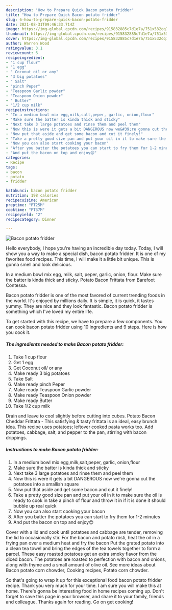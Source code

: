 ```yaml
---
description: "How to Prepare Quick Bacon potato fridder"
title: "How to Prepare Quick Bacon potato fridder"
slug: 6-how-to-prepare-quick-bacon-potato-fridder
date: 2021-08-31T09:46:33.714Z
image: https://img-global.cpcdn.com/recipes/915832885c7d1e7a/751x532cq70/bacon-potato-fridder-recipe-main-photo.jpg
thumbnail: https://img-global.cpcdn.com/recipes/915832885c7d1e7a/751x532cq70/bacon-potato-fridder-recipe-main-photo.jpg
cover: https://img-global.cpcdn.com/recipes/915832885c7d1e7a/751x532cq70/bacon-potato-fridder-recipe-main-photo.jpg
author: Warren Wood
ratingvalue: 3.1
reviewcount: 6
recipeingredient:
- "1 cup flour"
- "1 egg"
- " Coconut oil or any"
- "3 big potatoes"
- " Salt"
- "pinch Peper"
- "Teaspoon Garlic powder"
- "Teaspoon Onion powder"
- " Butter"
- "1/2 cup milk"
recipeinstructions:
- "In a medium bowl mix egg,milk,salt,peper, garlic, onion,flour"
- "Make sure the batter is kinda thick and sticky"
- "Next take 3 large potatoes and rinse them and peel them"
- "Now this is were it gets a bit DANGEROUS now we&#39;re gonna cut the potatoes into a smallish square"
- "Now put that aside and get some bacon and cut it finely!"
- "Take a pretty good size pan and put your oil in it to make sure the oil is ready to cook in take a pinch of flour and throw it in if it is done it should bubble up real quick"
- "Now you can also start cooking your bacon"
- "After you batter the potatoes you can start to fry them for 1-2 minutes"
- "And put the bacon on top and enjoy😊"
categories:
- Recipe
tags:
- bacon
- potato
- fridder

katakunci: bacon potato fridder 
nutrition: 198 calories
recipecuisine: American
preptime: "PT25M"
cooktime: "PT37M"
recipeyield: "2"
recipecategory: Dinner

---
```



![Bacon potato fridder](https://img-global.cpcdn.com/recipes/915832885c7d1e7a/751x532cq70/bacon-potato-fridder-recipe-main-photo.jpg)

Hello everybody, I hope you're having an incredible day today. Today, I will show you a way to make a special dish, bacon potato fridder. It is one of my favorites food recipes. This time, I will make it a little bit unique. This is gonna smell and look delicious.

In a medium bowl mix egg, milk, salt, peper, garlic, onion, flour. Make sure the batter is kinda thick and sticky. Potato Bacon Frittata from Barefoot Contessa.

Bacon potato fridder is one of the most favored of current trending foods in the world. It's enjoyed by millions daily. It is simple, it is quick, it tastes yummy. They are nice and they look fantastic. Bacon potato fridder is something which I've loved my entire life.


To get started with this recipe, we have to prepare a few components. You can cook bacon potato fridder using 10 ingredients and 9 steps. Here is how you cook it.

<!--inarticleads1-->

##### The ingredients needed to make Bacon potato fridder:

1. Take 1 cup flour
1. Get 1 egg
1. Get  Coconut oil/ or any
1. Make ready 3 big potatoes
1. Take  Salt
1. Make ready pinch Peper
1. Make ready Teaspoon Garlic powder
1. Make ready Teaspoon Onion powder
1. Make ready  Butter
1. Take 1/2 cup milk


Drain and leave to cool slightly before cutting into cubes. Potato Bacon Cheddar Frittata - This satisfying &amp; tasty frittata is an ideal, easy brunch idea. This recipe uses potatoes; leftover cooked pasta works too. Add potatoes, cabbage, salt, and pepper to the pan, stirring with bacon drippings. 

<!--inarticleads2-->

##### Instructions to make Bacon potato fridder:

1. In a medium bowl mix egg,milk,salt,peper, garlic, onion,flour
1. Make sure the batter is kinda thick and sticky
1. Next take 3 large potatoes and rinse them and peel them
1. Now this is were it gets a bit DANGEROUS now we&#39;re gonna cut the potatoes into a smallish square
1. Now put that aside and get some bacon and cut it finely!
1. Take a pretty good size pan and put your oil in it to make sure the oil is ready to cook in take a pinch of flour and throw it in if it is done it should bubble up real quick
1. Now you can also start cooking your bacon
1. After you batter the potatoes you can start to fry them for 1-2 minutes
1. And put the bacon on top and enjoy😊


Cover with a lid and cook until potatoes and cabbage are tender, removing the lid to occasionally stir. For the bacon and potato rösti, heat the oil in a frying pan over a medium heat and fry the bacon Put the grated potato into a clean tea towel and bring the edges of the tea towels together to form a parcel. These easy roasted potatoes get an extra smoky flavor from the diced bacon. The potatoes are roasted to perfection with bacon and onions, along with thyme and a small amount of olive oil. See more ideas about Bacon potato corn chowder, Cooking recipes, Potato corn chowder. 

So that's going to wrap it up for this exceptional food bacon potato fridder recipe. Thank you very much for your time. I am sure you will make this at home. There's gonna be interesting food in home recipes coming up. Don't forget to save this page in your browser, and share it to your family, friends and colleague. Thanks again for reading. Go on get cooking!
